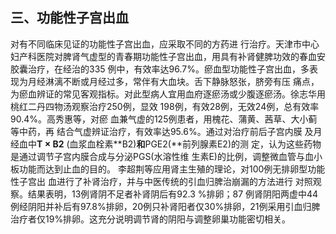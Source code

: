##  三、功能性子宫出血

  对有不同临床见证的功能性子宫出血，应采取不同的方药进 行治疗。天津市中心妇产科医院对脾肾气虚型的青春期功能性子宫出血，用具有补肾健脾功效的春血安胶囊治疗，在经治的335 例中，有效率达96.7%。瘀血型功能性子宫出血，多表现为月经淋漓不断或月经过多，常伴有大血块。舌下静脉怒张，脐旁有压 痛点，为瘀血辨证的常见客观指标。对此型病人宜用血府逐瘀汤或少腹逐瘀汤。徐志华用桃红二丹四物汤观察治疗250例，显效 198例，有效28例，无效24例，总有效率90.4%。高秀惠等，对瘀 血兼气虚的125例患者，用槐花、蒲黄、茜草、大小蓟等中药，再 结合气虚辨证治疗，有效率达95.6%。通过对治疗前后子宫内膜 及月经血中**T × B2** (血浆血栓素**B2)**和**PGE2(**前列腺素E2)的测 定，认为这些药物是通过调节子宫内膜合成与分泌PGS(水溶性维 生素E)的比例，调整微血管与血小板功能而达到止血的目的。  李超荆等应用肾主生殖的理论，对100例无排卵型功能性子宫出 血进行了补肾治疗，并与中医传统的引血归脾治崩漏的方法进行  对照观察。结果表明，13例肾阴不足者补肾阴后有92.3 %排卵；87 例肾阴阳两虚中44例经阴阳并补后有97.8%排卵，20例只补肾阳者仅30%排卵，21例采用引血归脾治疗者仅19%排卵。这充分说明调节肾的阴阳与调整卵巢功能密切相关。
